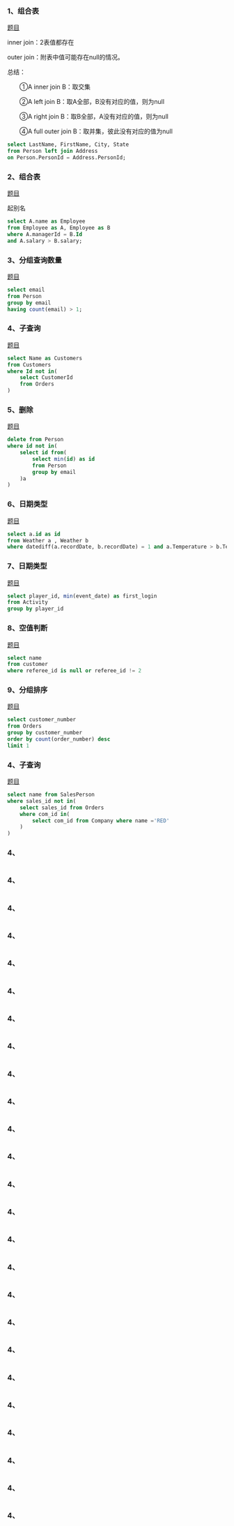 ### 1、组合表

[题目](https://leetcode.cn/problems/combine-two-tables/description/)

inner join：2表值都存在

outer join：附表中值可能存在null的情况。

总结：

　　①A inner join B：取交集

　　②A left join B：取A全部，B没有对应的值，则为null

　　③A right join B：取B全部，A没有对应的值，则为null

　　④A full outer join B：取并集，彼此没有对应的值为null

```sql
select LastName, FirstName, City, State
from Person left join Address
on Person.PersonId = Address.PersonId;
```

### 2、组合表

[题目](https://leetcode.cn/problems/employees-earning-more-than-their-managers/description/)

起别名

```sql
select A.name as Employee
from Employee as A, Employee as B
where A.managerId = B.Id
and A.salary > B.salary;
```

### 3、分组查询数量

[题目](https://leetcode.cn/problems/duplicate-emails/description/)

```sql
select email
from Person
group by email
having count(email) > 1;
```

### 4、子查询

[题目](https://leetcode.cn/problems/customers-who-never-order/description/)

```sql
select Name as Customers
from Customers
where Id not in(
    select CustomerId
    from Orders
)
```

### 5、删除

[题目](https://leetcode.cn/problems/delete-duplicate-emails/description/)

```sql
delete from Person
where id not in(
    select id from(
        select min(id) as id
        from Person
        group by email
    )a
)
```

### 6、日期类型

[题目](https://leetcode.cn/problems/rising-temperature/description/)

```sql
select a.id as id 
from Weather a , Weather b
where datediff(a.recordDate, b.recordDate) = 1 and a.Temperature > b.Temperature;
```

### 7、日期类型

[题目](https://leetcode.cn/problems/game-play-analysis-i/description/)

```sql
select player_id, min(event_date) as first_login
from Activity
group by player_id
```

### 8、空值判断

[题目](https://leetcode.cn/problems/find-customer-referee/description/)

```sql
select name
from customer
where referee_id is null or referee_id != 2	
```

### 9、分组排序

[题目](https://leetcode.cn/problems/customer-placing-the-largest-number-of-orders/description/)

```sql
select customer_number
from Orders
group by customer_number
order by count(order_number) desc
limit 1
```

### 4、子查询

[题目](https://leetcode.cn/problems/sales-person/description/)

```sql
select name from SalesPerson 
where sales_id not in(
    select sales_id from Orders
    where com_id in(
        select com_id from Company where name ='RED'
    )
)
```

### 4、



```sql

```

### 4、



```sql

```

### 4、



```sql

```

### 4、



```sql

```

### 4、



```sql

```

### 4、



```sql

```

### 4、



```sql

```

### 4、



```sql

```

### 4、



```sql

```

### 4、



```sql

```

### 4、



```sql

```

### 4、



```sql

```

### 4、



```sql

```

### 4、



```sql

```

### 4、



```sql

```

### 4、



```sql

```

### 4、



```sql

```

### 4、



```sql

```

### 4、



```sql

```

### 4、



```sql

```

### 4、



```sql

```

### 4、



```sql

```

### 4、



```sql

```

### 4、



```sql

```

### 4、



```sql

```

